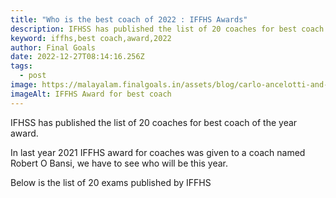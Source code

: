 ```yaml
---
title: "Who is the best coach of 2022 : IFFHS Awards"
description: IFHSS has published the list of 20 coaches for best coach of the year award.
keyword: iffhs,best coach,award,2022
author: Final Goals
date: 2022-12-27T08:14:16.256Z
tags:
  - post
image: https://malayalam.finalgoals.in/assets/blog/carlo-ancelotti-and-pep-guardiola.jpeg
imageAlt: IFFHS Award for best coach
---
```

IFHSS has published the list of 20 coaches for best coach of the year award.

In last year 2021 IFFHS award for coaches was given to a coach named Robert O Bansi, we have to see who will be this year.

Below is the list of 20 exams published by IFFHS